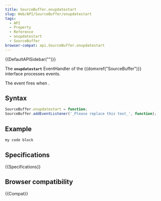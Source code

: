 ```yaml
---
title: SourceBuffer.onupdatestart
slug: Web/API/SourceBuffer/onupdatestart
tags:
  - API
  - Property
  - Reference
  - onupdatestart
  - SourceBuffer
browser-compat: api.SourceBuffer.onupdatestart
---
```

{{DefaultAPISidebar("")}}

The **`onupdatestart`** EventHandler of the {{domxref("SourceBuffer")}} interface processes  events.

The  event fires when .

## Syntax

```js
SourceBuffer.onupdatestart = function;
SourceBuffer.addEventListener('_Please replace this text_', function);
```

## Example

```js
my code block
```

## Specifications

{{Specifications}}

## Browser compatibility

{{Compat}}

